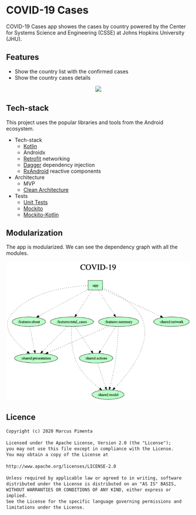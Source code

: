 # COVID-19 Cases
COVID-19 Cases app showes the cases by country powered by the Center for Systems Science and Engineering (CSSE) at Johns Hopkins University (JHU).

## Features
<ul>
<li>Show the country list with the confirmed cases</li>
<li>Show the country cases details</li>
</ul>

<p align="center">
  <img src="gif/covid19_cases.gif">
</p>

## Tech-stack
This project uses the popular libraries and tools from the Android ecosystem.
- Tech-stack
    - [Kotlin](https://kotlinlang.org/)
    - Androidx
    - [Retrofit](https://square.github.io/retrofit/) networking 
    - [Dagger](https://dagger.dev/android.html) dependency injection
    - [RxAndroid](https://github.com/ReactiveX/RxAndroid) reactive components
- Architecture
    - MVP
    - [Clean Architecture](https://proandroiddev.com/kotlin-clean-architecture-1ad42fcd97fa)
- Tests
    - [Unit Tests](https://en.wikipedia.org/wiki/Unit_testing)
    - [Mockito](https://github.com/mockito/mockito) 
    - [Mockito-Kotlin](https://github.com/nhaarman/mockito-kotlin)
    
## Modularization
The app is modularized. We can see the dependency graph with all the modules.
<p align="center">
  <img src="dependency_graph/dependency-graph.png">
</p>

## Licence
```
Copyright (c) 2020 Marcus Pimenta

Licensed under the Apache License, Version 2.0 (the "License");
you may not use this file except in compliance with the License.
You may obtain a copy of the License at

http://www.apache.org/licenses/LICENSE-2.0

Unless required by applicable law or agreed to in writing, software
distributed under the License is distributed on an "AS IS" BASIS,
WITHOUT WARRANTIES OR CONDITIONS OF ANY KIND, either express or implied.
See the License for the specific language governing permissions and
limitations under the License.
```
